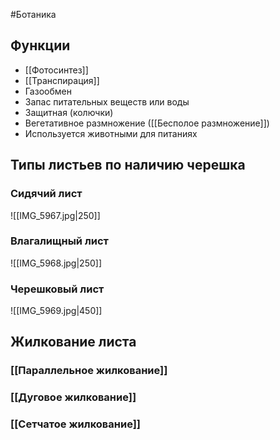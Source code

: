 #Ботаника 
## Функции
- [[Фотосинтез]]
- [[Транспирация]]
- Газообмен
- Запас питательных веществ или воды
- Защитная (колючки)
- Вегетативное размножение ([[Бесполое размножение]])
- Используется животными для питанияx
## Типы листьев по наличию черешка
### Сидячий лист
![[IMG_5967.jpg|250]]
### Влагалищный лист
![[IMG_5968.jpg|250]]
### Черешковый лист 
![[IMG_5969.jpg|450]]
## Жилкование листа 
### [[Параллельное жилкование]]
### [[Дуговое жилкование]]
### [[Сетчатое жилкование]]